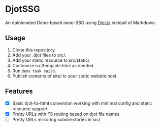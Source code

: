 # DjotSSG

An opinionated Deno-based nano-SSG using [Djot.js](https://github.com/jgm/djot.js) instead of Markdown.

## Usage

1. Clone this repository.
2. Add your .djot files to src/.
3. Add your static resource to src/static/.
4. Customize src/template.html as needed.
5. Run `deno task build`.
6. Publish contents of site/ to your static website host.

## Features

- [x] Basic djot-to-html conversion working with minimal config and static resource support
- [x] Pretty URLs with FS routing based on djot file names
- [ ] Pretty URLs mirroring subdirectories in src/
